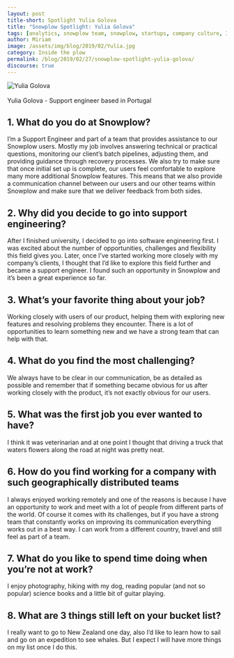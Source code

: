 ```yaml
---
layout: post
title-short: Spotlight Yulia Golova
title: "Snowplow Spotlight: Yulia Golova"
tags: [analytics, snowplow team, snowplow, startups, company culture, Inside the Plow]
author: Miriam
image: /assets/img/blog/2019/02/Yulia.jpg
category: Inside the plow
permalink: /blog/2019/02/27/snowplow-spotlight-yulia-golova/
discourse: true
---
```


![Yulia Golova][yulia]
<br>
<br>
Yulia Golova - Support engineer based in Portugal

<h2>1. What do you do at Snowplow?</h2>

I’m a Support Engineer and part of a team that provides assistance to our Snowplow users. Mostly my job involves answering technical or practical questions, monitoring our client’s batch pipelines, adjusting them, and providing guidance through recovery processes.  We also try to make sure that once initial set up is complete, our users feel comfortable to explore many more additional Snowplow features. This means that we also provide a communication channel between our users and  our other teams within Snowplow and make sure that we deliver feedback from both sides.


<h2>2. Why did you decide to go into support engineering?</h2>

After I finished university, I decided to go into software engineering first.  I was excited about the number of opportunities, challenges and flexibility this field gives you.  Later, once I’ve started working more closely with my company’s clients, I thought that I’d like to explore this field further and became a support engineer.  I found such an opportunity in Snowplow and it’s been a great experience so far.


<h2>3. What’s your favorite thing about your job?</h2>

Working closely with users of our product, helping them with exploring new features and resolving  problems they encounter. There is a lot of opportunities to learn something new and we have a strong team that can help with that.



<h2>4. What do you find the most challenging?</h2>

We always have to be clear  in our communication, be as detailed as possible and remember that if something became obvious for us after working closely with the product,  it’s not exactly obvious for our users.


<h2>5. What was the first job you ever wanted to have?</h2>

 I think it was veterinarian and at one point I thought that driving a truck that waters flowers along the road at night was pretty neat.  

<h2>6. How do you find working for a company with such geographically distributed teams</h2>

I always enjoyed working remotely and one of the reasons is because I have an opportunity to work and meet with a lot of people from different parts of the world. Of course it comes with its challenges, but if you have a strong team that constantly works on improving its communication everything works out in a best way. I can work from a different country, travel and still feel as part of a team.


<h2>7. What do you like to spend time doing when you’re not at work?</h2>

I enjoy photography, hiking with my dog, reading popular (and not so popular) science books and a little bit of guitar playing.

<h2>8. What are 3 things still left on your bucket list?</h2>

I really want to go to New Zealand one day, also I’d like to learn how to sail and go on an expedition to see whales. But I expect I will have more things on my list once I do this.







[yulia]: /assets/img/blog/2019/02/Yulia.jpg
